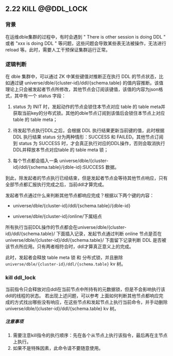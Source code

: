 ## 2.22 KILL @@DDL_LOCK

### 背景
在运维dble集群的过程中，有时会遇到 " There is other session is doing DDL " 或者 "xxx is doing DDL " 等问题，这些问题会导致某些表无法被操作，无法进行 reload 等。此时，需要人工干预保证集群运行正常。

### 逻辑判断 

在 dble 集群中，可以通过 ZK 中某些键值对推断正在执行 DDL 的节点状态，比如通过键 universe/dble/{cluster-id}/ddl/{schema.table} 的值内容推断。该值理论上只会被发起者节点所修改，其他节点会订阅该键值，该值的内容为json格式，其中有一个 status 字段：

1. status 为 INIT 时，发起动作的节点会锁住本节点对应 table 的 table meta并获取当前key的分布式锁。其他的dble节点订阅到该值后会锁住本节点上对应 table 的 table meta； 

2. 待发起节点执行DDL之后，会根据 DDL 执行结果更新当前键的值，此时根据 DDL 执行结果 status 分为两种情形：SUCCESS 和 FAILED。其他节点订阅到 status 为 SUCCESS 时，才会真正执行对应的DDL操作，否则会取消执行DDL并释放本节点对应table 的 table meta 锁；

3. 每个节点都会插入一条 universe/dble/{cluster-id}/ddl/{schema.table}/{dble-id}:SUCCESS 数据。


到此，除发起者的节点执行已经结束，但是发起者节点会等待其他节点响应，只有全部节点都汇报执行完成之后，当前ddl才算完成。

发起者节点通过什么来判断其他节点都响应完成？根据以下两个键的内容：

- universe/dble/{cluster-id}/ddl/{schema.table}/{dble-id}

- universe/dble/{cluster-id}/online/下属结点


所有执行当前DDL操作的节点都会在universe/dble/{cluster-id}/ddl/{schema.table}/ 下面插入记录，发起节点通过判断 online 节点是否在 universe/dble/{cluster-id}/ddl/{schema.table}/ 下面留下记录判断 DDL 是否被该节点所应用。只有两者相符合时，ddl才算真正意义上的完成。

此时，发起者会释放 table meta 锁 和 分布式锁，并且删除 `universe/dble/{cluster-id}/ddl/{schema.table}` kv 树。



### kill ddl_lock
当前指令只会释放对应ddl在当前节点中所持有的元数据锁，但是不会影响执行该ddl的线程的状态。
若出现上述问题，可以参考 上面如何判断其他节点都响应完成的方式找出哪些没有响应，在这些节点和发起节点上执行当前命令，并手动删除universe/dble/{cluster-id}/ddl/{schema.table} kv 树。

##### 注意事项

1. 需要注意kill指令的执行顺序：先在各个从节点上执行该指令，最后再在主节点上执行。
2. 如果不是特殊因素，此命令请不要随意使用。



